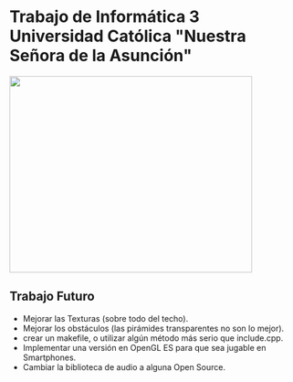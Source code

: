 # Trabajo de Informática 3 Universidad Católica "Nuestra Señora de la Asunción" #
<a href='http://www.youtube.com/watch?feature=player_embedded&v=Vba8wDonebs' target='_blank'><img src='http://img.youtube.com/vi/Vba8wDonebs/0.jpg' width='425' height=344 /></a>

## Trabajo Futuro ##
  * Mejorar las Texturas (sobre todo del techo).
  * Mejorar los obstáculos (las pirámides transparentes no son lo mejor).
  * crear un makefile, o utilizar algún método más serio que include.cpp.
  * Implementar una versión en OpenGL ES para que sea jugable en Smartphones.
  * Cambiar la biblioteca de audio a alguna Open Source.